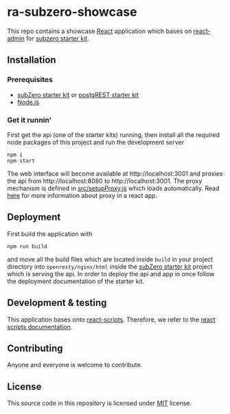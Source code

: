 # ra-subzero-showcase

This repo contains a showcase [React](https://reactjs.org/) application which bases on [react-admin](https://github.com/marmelab/react-admin) for [subzero starter kit](https://github.com/subzerocloud/subzero-starter-kit).

## Installation

### Prerequisites
* [subZero starter kit](https://github.com/subzerocloud/subzero-starter-kit) or [postgREST starter kit](https://github.com/subzerocloud/postgrest-starter-kit)
* [Node.js](https://nodejs.org/en/)

### Get it runnin'
First get the api (one of the starter kits) running, then install all the required node packages of this project and run the development server
```
npm i
npm start
```
The web interface will become available at http://localhost:3001 and proxies the api from http://localhost:8080 to http://localhost:3001.
The proxy mechanism is defined in [src/setupProxy.js]() which loads automatically. Read [here](https://create-react-app.dev/docs/proxying-api-requests-in-development/#configuring-the-proxy-manually) for more information about proxy in a react app.

## Deployment
First build the application with 
```
npm run build
```
and move all the build files which are located inside `build` in your project directory into `openresty/nginx/html` inside the [subZero starter kit](https://github.com/subzerocloud/subzero-starter-kit) project which is serving the api. In order to deploy the api and app in once follow the deployment documentation of the starter kit.

## Development & testing

This application bases onto [react-scripts](https://github.com/facebook/create-react-app). Therefore, we refer to the [react scripts documentation](https://github.com/raphiniert-com/ra-subzero-showcase/blob/REACT_SCRIPTS.md).

## Contributing
Anyone and everyone is welcome to contribute.

## License

This source code in this repository is licensed under [MIT](https://github.com/raphiniert-com/ra-subzero-showcase/blob/LICENSE) license.
